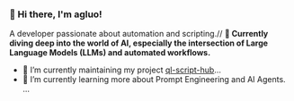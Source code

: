 ### 👋 Hi there, I'm agluo!

A developer passionate about automation and scripting.//
**🤖 Currently diving deep into the world of AI, especially the intersection of Large Language Models (LLMs) and automated workflows.**

- 🔭 I’m currently maintaining my project [ql-script-hub](https://github.com/agluo/ql-script-hub)...
- 🌱 I’m currently learning more about Prompt Engineering and AI Agents.
...
<!--
**agluo/agluo** is a ✨ _special_ ✨ repository because its `README.md` (this file) appears on your GitHub profile.

Here are some ideas to get you started:

- 🔭 I’m currently working on ...
- 🌱 I’m currently learning ...
- 👯 I’m looking to collaborate on ...
- 🤔 I’m looking for help with ...
- 💬 Ask me about ...
- 📫 How to reach me: ...
- 😄 Pronouns: ...
- ⚡ Fun fact: ...
-->
